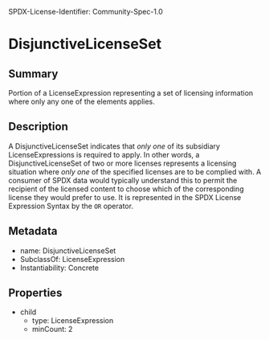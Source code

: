 SPDX-License-Identifier: Community-Spec-1.0

# DisjunctiveLicenseSet

## Summary

Portion of a LicenseExpression representing a set of licensing information
where only any one of the elements applies.

## Description

A DisjunctiveLicenseSet indicates that _only one_ of its subsidiary
LicenseExpressions is required to apply. In other words, a
DisjunctiveLicenseSet of two or more licenses represents a licensing
situation where _only one_ of the specified licenses are to be complied with.
A consumer of SPDX data would typically understand this to permit the recipient
of the licensed content to choose which of the corresponding license they
would prefer to use. It is represented in the SPDX License Expression Syntax
by the `OR` operator.

## Metadata

- name: DisjunctiveLicenseSet
- SubclassOf: LicenseExpression
- Instantiability: Concrete

## Properties

- child
  - type: LicenseExpression
  - minCount: 2
